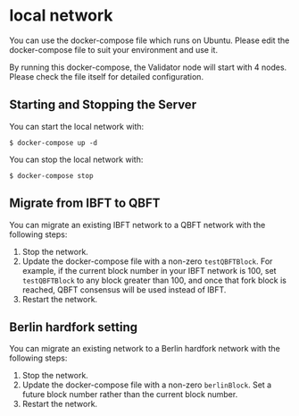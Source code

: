# local network

You can use the docker-compose file which runs on Ubuntu.
Please edit the docker-compose file to suit your environment and use it.

By running this docker-compose, the Validator node will start with 4 nodes. 
Please check the file itself for detailed configuration.

## Starting and Stopping the Server
You can start the local network with:
```
$ docker-compose up -d
```

You can stop the local network with:
```
$ docker-compose stop
```

## Migrate from IBFT to QBFT
You can migrate an existing IBFT network to a QBFT network with the following steps:

1. Stop the network.
2. Update the docker-compose file with a non-zero `testQBFTBlock`.
 For example, if the current block number in your IBFT network is 100, set `testQBFTBlock` to any block greater than 100, and once that fork block is reached, QBFT consensus will be used instead of IBFT.
3. Restart the network.

## Berlin hardfork setting
You can migrate an existing network to a Berlin hardfork network with the following steps:

1. Stop the network.
2. Update the docker-compose file with a non-zero `berlinBlock`.
 Set a future block number rather than the current block number.
3. Restart the network.
